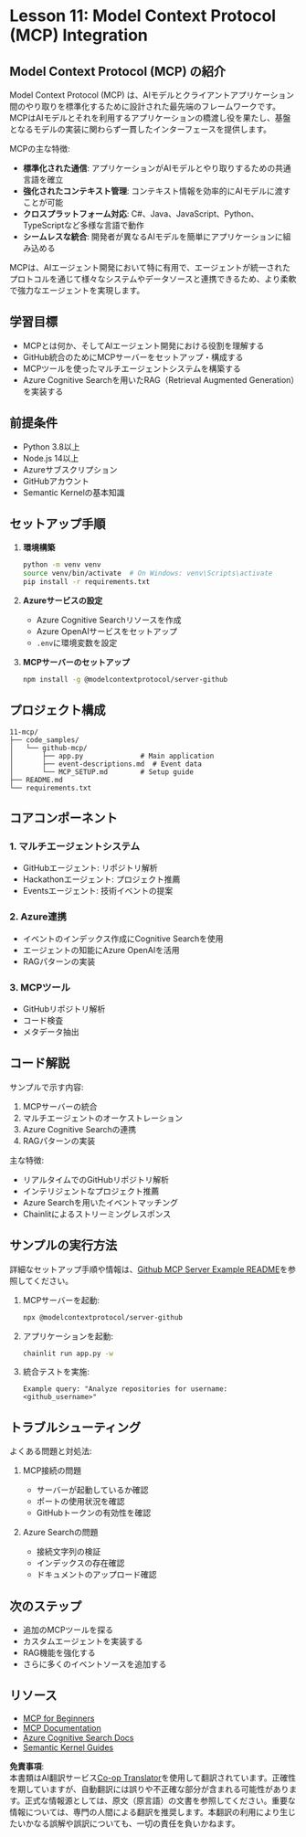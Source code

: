 <!--
CO_OP_TRANSLATOR_METADATA:
{
  "original_hash": "bbce3572338711aeab758506379ab716",
  "translation_date": "2025-05-21T09:32:15+00:00",
  "source_file": "11-mcp/README.md",
  "language_code": "ja"
}
-->
# Lesson 11: Model Context Protocol (MCP) Integration

## Model Context Protocol (MCP) の紹介

Model Context Protocol (MCP) は、AIモデルとクライアントアプリケーション間のやり取りを標準化するために設計された最先端のフレームワークです。MCPはAIモデルとそれを利用するアプリケーションの橋渡し役を果たし、基盤となるモデルの実装に関わらず一貫したインターフェースを提供します。

MCPの主な特徴:

- **標準化された通信**: アプリケーションがAIモデルとやり取りするための共通言語を確立
- **強化されたコンテキスト管理**: コンテキスト情報を効率的にAIモデルに渡すことが可能
- **クロスプラットフォーム対応**: C#、Java、JavaScript、Python、TypeScriptなど多様な言語で動作
- **シームレスな統合**: 開発者が異なるAIモデルを簡単にアプリケーションに組み込める

MCPは、AIエージェント開発において特に有用で、エージェントが統一されたプロトコルを通じて様々なシステムやデータソースと連携できるため、より柔軟で強力なエージェントを実現します。

## 学習目標
- MCPとは何か、そしてAIエージェント開発における役割を理解する
- GitHub統合のためにMCPサーバーをセットアップ・構成する
- MCPツールを使ったマルチエージェントシステムを構築する
- Azure Cognitive Searchを用いたRAG（Retrieval Augmented Generation）を実装する

## 前提条件
- Python 3.8以上
- Node.js 14以上
- Azureサブスクリプション
- GitHubアカウント
- Semantic Kernelの基本知識

## セットアップ手順

1. **環境構築**
   ```bash
   python -m venv venv
   source venv/bin/activate  # On Windows: venv\Scripts\activate
   pip install -r requirements.txt
   ```

2. **Azureサービスの設定**
   - Azure Cognitive Searchリソースを作成
   - Azure OpenAIサービスをセットアップ
   - `.env`に環境変数を設定

3. **MCPサーバーのセットアップ**
   ```bash
   npm install -g @modelcontextprotocol/server-github
   ```

## プロジェクト構成

```
11-mcp/
├── code_samples/
│   └── github-mcp/
│       ├── app.py              # Main application
│       ├── event-descriptions.md  # Event data
│       └── MCP_SETUP.md        # Setup guide
├── README.md
└── requirements.txt
```

## コアコンポーネント

### 1. マルチエージェントシステム
- GitHubエージェント: リポジトリ解析
- Hackathonエージェント: プロジェクト推薦
- Eventsエージェント: 技術イベントの提案

### 2. Azure連携
- イベントのインデックス作成にCognitive Searchを使用
- エージェントの知能にAzure OpenAIを活用
- RAGパターンの実装

### 3. MCPツール
- GitHubリポジトリ解析
- コード検査
- メタデータ抽出

## コード解説

サンプルで示す内容:
1. MCPサーバーの統合
2. マルチエージェントのオーケストレーション
3. Azure Cognitive Searchの連携
4. RAGパターンの実装

主な特徴:
- リアルタイムでのGitHubリポジトリ解析
- インテリジェントなプロジェクト推薦
- Azure Searchを用いたイベントマッチング
- Chainlitによるストリーミングレスポンス

## サンプルの実行方法

詳細なセットアップ手順や情報は、[Github MCP Server Example README](./code_samples/github-mcp/README.md)を参照してください。

1. MCPサーバーを起動:
   ```bash
   npx @modelcontextprotocol/server-github
   ```

2. アプリケーションを起動:
   ```bash
   chainlit run app.py -w
   ```

3. 統合テストを実施:
   ```
   Example query: "Analyze repositories for username: <github_username>"
   ```

## トラブルシューティング

よくある問題と対処法:
1. MCP接続の問題
   - サーバーが起動しているか確認
   - ポートの使用状況を確認
   - GitHubトークンの有効性を確認

2. Azure Searchの問題
   - 接続文字列の検証
   - インデックスの存在確認
   - ドキュメントのアップロード確認

## 次のステップ
- 追加のMCPツールを探る
- カスタムエージェントを実装する
- RAG機能を強化する
- さらに多くのイベントソースを追加する

## リソース
- [MCP for Beginners](https://aka.ms/mcp-for-beginners)  
- [MCP Documentation](https://github.com/microsoft/semantic-kernel/tree/main/python/semantic-kernel/semantic_kernel/connectors/mcp)
- [Azure Cognitive Search Docs](https://learn.microsoft.com/azure/search/)
- [Semantic Kernel Guides](https://learn.microsoft.com/semantic-kernel/)

**免責事項**:  
本書類はAI翻訳サービス[Co-op Translator](https://github.com/Azure/co-op-translator)を使用して翻訳されています。正確性を期していますが、自動翻訳には誤りや不正確な部分が含まれる可能性があります。正式な情報源としては、原文（原言語）の文書を参照してください。重要な情報については、専門の人間による翻訳を推奨します。本翻訳の利用により生じたいかなる誤解や誤訳についても、一切の責任を負いかねます。